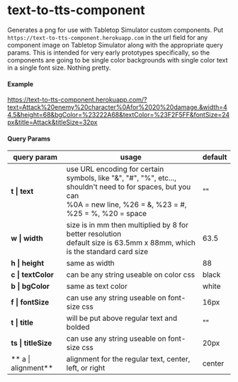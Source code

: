 # text-to-tts-component
Generates a png for use with Tabletop Simulator custom components. Put `https://text-to-tts-component.herokuapp.com` in the url field for any component image on Tabletop Simulator along with the appropriate query params. This is intended for very early prototypes specifically, so the components are going to be single color backgrounds with single color text in a single font size. Nothing pretty.

#### Example
https://text-to-tts-component.herokuapp.com/?text=Attack%20enemy%20character%0Afor%2020%20damage.&width=44.5&height=68&bgColor=%23222A68&textColor=%23F2F5FF&fontSize=24px&title=Attack&titleSize=32px

#### Query Params
| **query param**    | **usage**                                                                                                                              | **default** |
|--------------------|----------------------------------------------------------------------------------------------------------------------------------------|-------------|
| **t \| text**      | use URL encoding for certain symbols, like "&", "#", "%", etc..., shouldn't need to for spaces, but you can<br>%0A = new line, %26 = &, %23 = #, %25 = %, %20 = space                                            | ""          |
| **w \| width**     | size is in mm then multiplied by 8 for better resolution<br>default size is 63.5mm x 88mm, which is the standard card size | 63.5        |
| **h \| height**    | same as width                                                                                                                          | 88          |
| **c \| textColor** | can be any string useable on color css                                                                                                 | black       |
| **b \| bgColor**   | same as text color                                                                                                                     | white       |
| **f \| fontSize**  | can use any string useable on font-size css                                                                                            | 16px        |
| **t \| title**  | will be put above regular text and bolded                                                                                          | ""        |
| **ts \| titleSize**  | can use any string useable on font-size css                                                                                            | 20px        |
| ** a \| alignment** | alignment for the regular text, center, left, or right | center |